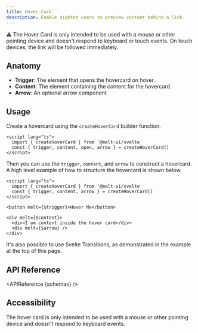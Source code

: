 ```yaml
---
title: Hover Card
description: Enable sighted users to preview content behind a link.
---
```


<script>
    import { KbdTable, APIReference, Callout } from '$docs/components'
    export let schemas
</script>

<Callout type="warning">

⚠️ The Hover Card is only intended to be used with a mouse or other pointing device and doesn't
respond to keyboard or touch events. On touch devices, the link will be followed immediately.

</Callout>

## Anatomy

- **Trigger**: The element that opens the hovercard on hover.
- **Content**: The element containing the content for the hovercard.
- **Arrow**: An optional arrow component

## Usage

Create a hovercard using the `createHoverCard` builder function.

```svelte {3}
<script lang="ts">
  import { createHoverCard } from '@melt-ui/svelte'
  const { trigger, content, open, arrow } = createHoverCard()
</script>
```

Then you can use the `trigger`, `content`, and `arrow` to construct a hovercard. A high level
example of how to structure the hovercard is shown below.

```svelte
<script lang="ts">
  import { createHoverCard } from '@melt-ui/svelte'
  const { trigger, content, arrow } = createHoverCard()
</script>

<button melt={$trigger}>Hover Me</button>

<div melt={$content}>
  <div>I am content inside the hover card</div>
  <div melt={$arrow} />
</div>
```

It's also possible to use Svelte Transitions, as demonstrated in the example at the top of this
page.

## API Reference

<APIReference {schemas} />

## Accessibility

The hover card is only intended to be used with a mouse or other pointing device and doesn't respond
to keyboard events.
